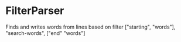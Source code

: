 # FilterParser
Finds and writes words from lines based on filter ["starting", "words"], "search-words", ["end" "words"]
